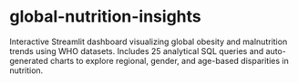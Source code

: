 # global-nutrition-insights
Interactive Streamlit dashboard visualizing global obesity and malnutrition trends using WHO datasets. Includes 25 analytical SQL queries and auto-generated charts to explore regional, gender, and age-based disparities in nutrition.
